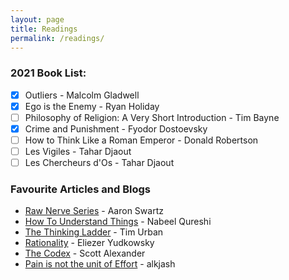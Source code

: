 ```yaml
---
layout: page
title: Readings
permalink: /readings/
---
```


### 2021 Book List:

- [x]  Outliers - Malcolm Gladwell
- [x]  Ego is the Enemy - Ryan Holiday
- [ ]  Philosophy of Religion: A Very Short Introduction - Tim Bayne 
- [x]  Crime and Punishment - Fyodor Dostoevsky
- [ ]  How to Think Like a Roman Emperor - Donald Robertson
- [ ]  Les Vigiles - Tahar Djaout
- [ ]  Les Chercheurs d'Os - Tahar Djaout

### Favourite Articles and Blogs
- [Raw Nerve Series](http://www.aaronsw.com/weblog/rawnerve) - Aaron Swartz
- [How To Understand Things](https://nabeelqu.co/understanding) - Nabeel Qureshi
- [The Thinking Ladder](https://waitbutwhy.com/2019/09/thinking-ladder.html) - Tim Urban
- [Rationality](https://www.readthesequences.com/) - Eliezer Yudkowsky
- [The Codex](https://www.lesswrong.com/codex) - Scott Alexander
- [Pain is not the unit of Effort](https://www.lesswrong.com/posts/bx3gkHJehRCYZAF3r/pain-is-not-the-unit-of-effort) - alkjash